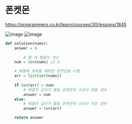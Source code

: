 # 폰켓몬
https://programmers.co.kr/learn/courses/30/lessons/1845

![image](https://user-images.githubusercontent.com/30613069/161849862-cef333d2-06c2-48e9-8667-e7542f0c0253.png)
![image](https://user-images.githubusercontent.com/30613069/161849899-e417bd90-b449-41f0-8fda-2422d3ad8686.png)

```python
def solution(nums):
    answer = 0
    
        # 몇 개 뽑을지 개수
    num = len(nums) // 2

    # 배열에 중복을 제외한 폰켓몬들 나열
    arr = list(set(nums))
    
    if len(arr) > num:
        # 배열의 길이가 뽑을 폰켓몬의 수보다 많을 경우
        answer = num
    else:
        # 배열의 길아가 뽑을 폰켓몬의 수보다 적은 경우
        answer = len(arr)

    return answer
```
